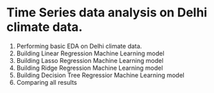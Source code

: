 # Time Series data analysis on Delhi climate data.
1. Performing basic EDA on Delhi climate data.
2. Building Linear Regression Machine Learning model
3. Building Lasso Regression Machine Learning model
4. Building Ridge Regression Machine Learning model
5. Building Decision Tree Regressior Machine Learning model
6. Comparing all results